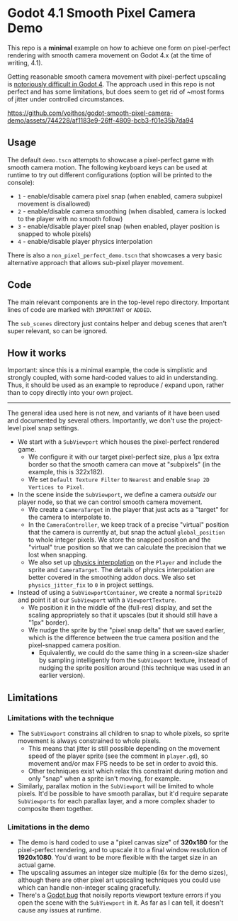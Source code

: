 # Godot 4.1 Smooth Pixel Camera Demo

This repo is a **minimal** example on how to achieve one form on pixel-perfect
rendering with smooth camera movement on Godot 4.x (at the time of writing,
4.1).

Getting reasonable smooth camera movement with pixel-perfect upscaling is
[notoriously difficult in Godot 4](https://github.com/godotengine/godot-proposals/issues/6389).
The approach used in this repo is not perfect and has some limitations, but does
seem to get rid of ~most forms of jitter under controlled circumstances.

https://github.com/voithos/godot-smooth-pixel-camera-demo/assets/744228/af1183e9-26ff-4809-bcb3-f01e35b7da94

## Usage

The default `demo.tscn` attempts to showcase a pixel-perfect game with smooth
camera motion. The following keyboard keys can be used at runtime to try out
different configurations (option will be printed to the console):

- `1` - enable/disable camera pixel snap (when enabled, camera subpixel movement
  is disallowed)
- `2` - enable/disable camera smoothing (when disabled, camera is locked to the
  player with no smooth follow)
- `3` - enable/disable player pixel snap (when enabled, player position is
  snapped to whole pixels)
- `4` - enable/disable player physics interpolation

There is also a `non_pixel_perfect_demo.tscn` that showcases a very basic
alternative approach that allows sub-pixel player movement.

## Code

The main relevant components are in the top-level repo directory. Important
lines of code are marked with `IMPORTANT` or `ADDED`.

The `sub_scenes` directory just contains helper and debug scenes that aren't
super relevant, so can be ignored.

## How it works

Important: since this is a minimal example, the code is simplistic and strongly
coupled, with some hard-coded values to aid in understanding. Thus, it should be
used as an example to reproduce / expand upon, rather than to copy directly into
your own project.

---

The general idea used here is not new, and variants of it have been used and
documented by several others. Importantly, we don't use the project-level pixel
snap settings.

- We start with a `SubViewport` which houses the pixel-perfect rendered game.
  - We configure it with our target pixel-perfect size, plus a 1px extra border
    so that the smooth camera can move at "subpixels" (in the example, this is
    322x182).
  - We set `Default Texture Filter` to `Nearest` and enable
    `Snap 2D Vertices to Pixel`.
- In the scene inside the `SubViewport`, we define a camera _outside_ our player
  node, so that we can control smooth camera movement.
  - We create a `CameraTarget` in the player that just acts as a "target" for
    the camera to interpolate to.
  - In the `CameraController`, we keep track of a precise "virtual" position
    that the camera is currently at, but snap the actual `global_position` to
    whole integer pixels. We store the snapped position and the "virtual" true
    position so that we can calculate the precision that we lost when snapping.
  - We also set up
    [physics interpolation](https://github.com/lawnjelly/smoothing-addon) on the
    `Player` and include the sprite and `CameraTarget`. The details of physics
    interpolation are better covered in the smoothing addon docs. We also set
    `physics_jitter_fix` to `0` in project settings.
- Instead of using a `SubViewportContainer`, we create a normal `Sprite2D` and
  point it at our `SubViewport` with a `ViewportTexture`.
  - We position it in the middle of the (full-res) display, and set the scaling
    appropriately so that it upscales (but it should still have a "1px" border).
  - We nudge the sprite by the "pixel snap delta" that we saved earlier, which
    is the difference between the true camera position and the pixel-snapped
    camera position.
    - Equivalently, we could do the same thing in a screen-size shader by
      sampling intelligently from the `SubViewport` texture, instead of nudging
      the sprite position around (this technique was used in an earlier
      version).

## Limitations

### Limitations with the technique

- The `SubViewport` constrains all children to snap to whole pixels, so sprite
  movement is always constrained to whole pixels.
  - This means that jitter is still possible depending on the movement speed of
    the player sprite (see the comment in `player.gd`), so movement and/or max
    FPS needs to be set in order to avoid this.
  - Other techniques exist which relax this constraint during motion and only
    "snap" when a sprite isn't moving, for example.
- Similarly, parallax motion in the `SubViewport` will be limited to whole
  pixels. It'd be possible to have smooth parallax, but it'd require separate
  `SubViewports` for each parallax layer, and a more complex shader to composite
  them together.

### Limitations in the demo

- The demo is hard coded to use a "pixel canvas size" of **320x180** for the
  pixel-perfect rendering, and to upscale it to a final window resolution of
  **1920x1080**. You'd want to be more flexible with the target size in an
  actual game.
- The upscaling assumes an integer size multiple (6x for the demo sizes),
  although there are other pixel art upscaling techniques you could use which
  can handle non-integer scaling gracefully.
- There's a [Godot bug](https://github.com/godotengine/godot/issues/66247) that
  noisily reports viewport texture errors if you open the scene with the
  `SubViewport` in it. As far as I can tell, it doesn't cause any issues at
  runtime.
